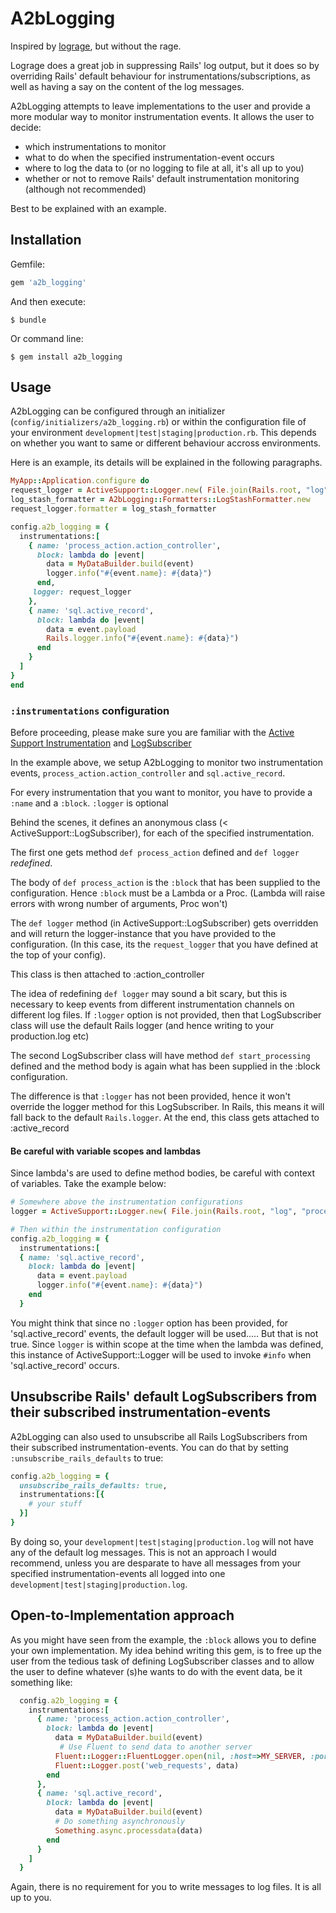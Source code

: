 # A2bLogging
Inspired by [lograge](https://github.com/roidrage/lograge), but without the rage.

Lograge does a great job in suppressing Rails' log output, but it does so by overriding Rails' default behaviour for instrumentations/subscriptions, as well as having a say on the content of the log messages.

A2bLogging attempts to leave implementations to the user and provide a more modular way to monitor instrumentation events.
It allows the user to decide: 
- which instrumentations to monitor
- what to do when the specified instrumentation-event occurs
- where to log the data to (or no logging to file at all, it's all up to you)
- whether or not to remove Rails' default instrumentation monitoring (although not recommended)

Best to be explained with an example.

## Installation

Gemfile:

```ruby
gem 'a2b_logging'
```

And then execute:

    $ bundle

Or command line:

    $ gem install a2b_logging

## Usage
  A2bLogging can be configured through an initializer (`config/initializers/a2b_logging.rb`) or within the configuration file of your environment `development|test|staging|production.rb`. 
  This depends on whether you want to same or different behaviour accross environments.

  Here is an example, its details will be explained in the following paragraphs.

  ```ruby
MyApp::Application.configure do
  request_logger = ActiveSupport::Logger.new( File.join(Rails.root, "log", "process_action.log") )
  log_stash_formatter = A2bLogging::Formatters::LogStashFormatter.new
  request_logger.formatter = log_stash_formatter

  config.a2b_logging = {
    instrumentations:[ 
      { name: 'process_action.action_controller',
        block: lambda do |event|
          data = MyDataBuilder.build(event)
          logger.info("#{event.name}: #{data}")
        end,
       logger: request_logger
      },
      { name: 'sql.active_record',
        block: lambda do |event|
          data = event.payload
          Rails.logger.info("#{event.name}: #{data}") 
        end
      }
    ]
  }
end

  ```

### `:instrumentations` configuration
  Before proceeding, please make sure you are familiar with the [Active Support Instrumentation](http://edgeguides.rubyonrails.org/active_support_instrumentation.html) and [LogSubscriber](http://api.rubyonrails.org/classes/ActiveSupport/LogSubscriber.html)

  In the example above, we setup A2bLogging to monitor two instrumentation events, `process_action.action_controller` and `sql.active_record`.

  For every instrumentation that you want to monitor, you have to provide a `:name` and a `:block`. `:logger` is optional

  Behind the scenes, it defines an anonymous class (< ActiveSupport::LogSubscriber), for each of the specified instrumentation.

  The first one gets method `def process_action` defined and `def logger` *redefined*.

  The body of `def process_action` is the `:block` that has been supplied to the configuration. 
  Hence `:block` must be a Lambda or a Proc. 
  (Lambda will raise errors with wrong number of arguments, Proc won't)
  
  The `def logger` method (in ActiveSupport::LogSubscriber) gets overridden and will return the logger-instance that you have provided to the configuration. (In this case, its the `request_logger` that you have defined at the top of your config). 

  This class is then attached to :action_controller

  The idea of redefining `def logger` may sound a bit scary, but this is necessary to keep events from 
  different instrumentation channels on different log files. If `:logger` option is not provided, then that LogSubscriber class will use the default Rails logger (and hence writing to your production.log etc)

  The second LogSubscriber class will have method `def start_processing` defined and the method body is again what has been supplied in the :block configuration. 

  The difference is that `:logger` has not been provided, hence it won't override the logger method for this LogSubscriber. In Rails, this means it will fall back to the default `Rails.logger`.
  At the end, this class gets attached to :active_record

#### Be careful with variable scopes and lambdas
  Since lambda's are used to define method bodies, be careful with context of variables.
  Take the example below:

  ``` Ruby
  # Somewhere above the instrumentation configurations
  logger = ActiveSupport::Logger.new( File.join(Rails.root, "log", "process_action.log") )

  # Then within the instrumentation configuration
  config.a2b_logging = {
    instrumentations:[
    { name: 'sql.active_record',
      block: lambda do |event|
        data = event.payload
        logger.info("#{event.name}: #{data}") 
      end
    }
  ``` 

  You might think that since no `:logger` option has been provided, for 'sql.active_record' events, the default logger will be used..... But that is not true. 
  Since `logger` is within scope at the time when the lambda was defined, this instance of ActiveSupport::Logger will be used to invoke `#info` when 'sql.active_record' occurs.

## Unsubscribe Rails' default LogSubscribers from their subscribed instrumentation-events
  A2bLogging can also used to unsubscribe all Rails LogSubscribers from their subscribed instrumentation-events.
  You can do that by setting `:unsubscribe_rails_defaults` to true:

  ``` Ruby
  config.a2b_logging = {
    unsubscribe_rails_defaults: true,
    instrumentations:[{
      # your stuff
    }]
  }
  ```

  By doing so, your `development|test|staging|production.log` will not have any of the default log messages. This is not an approach I would recommend, unless you are desparate to have all messages from your specified instrumentation-events all logged into one `development|test|staging|production.log`.

## Open-to-Implementation approach
  As you might have seen from the example, the `:block` allows you to define your own implementation.
  My idea behind writing this gem, is to free up the user from the tedious task of defining LogSubscriber classes and to allow the user to define whatever (s)he wants to do with the event data, be it something like:

  ```Ruby
    config.a2b_logging = {
      instrumentations:[
        { name: 'process_action.action_controller',
          block: lambda do |event|
            data = MyDataBuilder.build(event)
             # Use Fluent to send data to another server
            Fluent::Logger::FluentLogger.open(nil, :host=>MY_SERVER, :port=>24224)
            Fluent::Logger.post('web_requests', data)
          end 
        },
        { name: 'sql.active_record',
          block: lambda do |event|
            data = MyDataBuilder.build(event)
            # Do something asynchronously
            Something.async.processdata(data)
          end 
        }
      ]
    }
  ```

  Again, there is no requirement for you to write messages to log files. It is all up to you.
